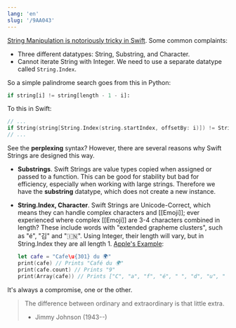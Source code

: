```yaml
---
lang: 'en'
slug: '/9AA043'
---
```


[String Manipulation is notoriously tricky in Swift](https://www.quora.com/Why-is-string-manipulation-so-difficult-in-Swift). Some common complaints:

- Three different datatypes: String, Substring, and Character.
- Cannot iterate String with Integer. We need to use a separate datatype called `String.Index`.

So a simple palindrome search goes from this in Python:

```python
if string[i] != string[length - 1 - i]:
```

To this in Swift:

```swift
// ...
if String(string[String.Index(string.startIndex, offsetBy: i)]) != String(string[String.Index(string.endIndex, offsetBy: -i)]) // What is wrong with you?
// ...
```

See the **perplexing** syntax?
However, there are several reasons why Swift Strings are designed this way.

- **Substrings**. Swift Strings are value types copied when assigned or passed to a function. This can be good for stability but bad for efficiency, especially when working with large strings. Therefore we have the **substring** datatype, which does not create a new instance.
- **String.Index, Character**. Swift Strings are Unicode-Correct, which means they can handle complex characters and [[Emoji]]; ever experienced where complex [[Emoji]] are 3-4 characters combined in length? These include words with "extended grapheme clusters", such as "é", "김" and "🇮🇳". Using Integer, their length will vary, but in String.Index they are all length 1. [Apple's Example](https://developer.apple.com/documentation/swift/string):

  ```swift
  let cafe = "Cafe\u{301} du 🌍"
  print(cafe) // Prints "Café du 🌍"
  print(cafe.count) // Prints "9"
  print(Array(cafe)) // Prints ["C", "a", "f", "é", " ", "d", "u", " ", "🌍"]
  ```

It's always a compromise, one or the other.

> The difference between ordinary and extraordinary is that little extra.
>
> - Jimmy Johnson (1943--)

